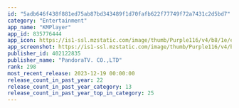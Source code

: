 ```yaml
---
id: "5adb646f438f881ed75ab87bd343489f1d70fafb622f77749f72a7431c2d5bd7"
category: "Entertainment"
app_name: "KMPlayer"
app_id: 835776444
app_icon: https://is1-ssl.mzstatic.com/image/thumb/Purple116/v4/b8/1e/eb/b81eebbb-669f-dbbe-313a-e11682b2a888/Basic-AppIcon-0-0-1x_U007emarketing-0-0-0-7-0-0-sRGB-0-0-0-GLES2_U002c0-512MB-85-220-0-0.png/1024x1024bb.png
app_screenshot: https://is1-ssl.mzstatic.com/image/thumb/Purple116/v4/b3/05/48/b30548a8-ffa9-9df8-a65a-d0d724e560d7/6051e49b-80c2-413e-b0e4-4d611a379c65_2_APP_IPHONE_65_2.jpg/1242x2688bb.png
publisher_id: 402122835
publisher_name: "PandoraTV. CO.,LTD"
rank: 298
most_recent_release: 2023-12-19 00:00:00
release_count_in_past_year: 22
release_count_in_past_year_category: 13
release_count_in_past_year_top_in_category: 25
---
```

